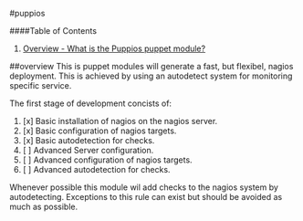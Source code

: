 #puppios


####Table of Contents

1. [Overview - What is the Puppios puppet module?](#overview)

##overview
This is puppet modules will generate a fast, but flexibel, nagios deployment. This is achieved by using an autodetect system for monitoring specific service.

The first stage of development concists of:

1. [x] Basic installation of nagios on the nagios server.
2. [x] Basic configuration of nagios targets.
3. [x] Basic autodetection for checks.
4. [ ] Advanced Server configuration.
5. [ ] Advanced configuration of nagios targets.
6. [ ] Advanced autodetection for checks.

Whenever possible this module wil add checks to the nagios system by autodetecting. Exceptions to this rule can exist but should be avoided as much as possible.
